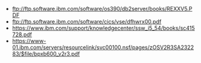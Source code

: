 * ftp://ftp.software.ibm.com/software/os390/db2server/books/REXXV5.PDF
* ftp://ftp.software.ibm.com/software/cics/vse/dfhwrx00.pdf
* https://www.ibm.com/support/knowledgecenter/ssw_i5_54/books/sc415728.pdf
* https://www-01.ibm.com/servers/resourcelink/svc00100.nsf/pages/zOSV2R3SA232283/$file/bpxb600_v2r3.pdf